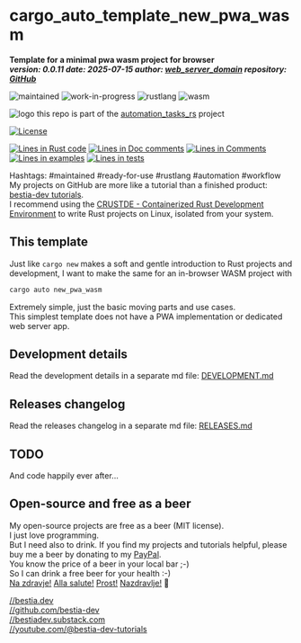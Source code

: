 <!-- markdownlint-disable MD041 -->
[//]: # (auto_md_to_doc_comments segment start A)

# cargo_auto_template_new_pwa_wasm

[//]: # (auto_cargo_toml_to_md start)

**Template for a minimal pwa wasm project for browser**  
***version: 0.0.11 date: 2025-07-15 author: [web_server_domain](https://web_server_domain) repository: [GitHub](https://github.com/automation-tasks-rs/cargo_auto_template_new_pwa_wasm)***

 ![maintained](https://img.shields.io/badge/maintained-green)
 ![work-in-progress](https://img.shields.io/badge/work_in_progress-yellow)
 ![rustlang](https://img.shields.io/badge/rustlang-orange)
 ![wasm](https://img.shields.io/badge/wasm-orange)

[//]: # (auto_cargo_toml_to_md end)

 ![logo](https://raw.githubusercontent.com/automation-tasks-rs/cargo-auto/main/images/logo/logo_cargo_auto.svg)
 this repo is part of the [automation_tasks_rs](https://github.com/automation-tasks-rs) project
 
 [![License](https://img.shields.io/badge/license-MIT-blue.svg)](https://github.com/automation-tasks-rs/cargo_auto_template_new_pwa_wasm/blob/master/LICENSE)

[//]: # (auto_lines_of_code start)
[![Lines in Rust code](https://img.shields.io/badge/Lines_in_Rust-353-green.svg)](https://github.com/automation-tasks-rs/cargo_auto_template_new_pwa_wasm/)
[![Lines in Doc comments](https://img.shields.io/badge/Lines_in_Doc_comments-130-blue.svg)](https://github.com/automation-tasks-rs/cargo_auto_template_new_pwa_wasm/)
[![Lines in Comments](https://img.shields.io/badge/Lines_in_comments-70-purple.svg)](https://github.com/automation-tasks-rs/cargo_auto_template_new_pwa_wasm/)
[![Lines in examples](https://img.shields.io/badge/Lines_in_examples-0-yellow.svg)](https://github.com/automation-tasks-rs/cargo_auto_template_new_pwa_wasm/)
[![Lines in tests](https://img.shields.io/badge/Lines_in_tests-16-orange.svg)](https://github.com/automation-tasks-rs/cargo_auto_template_new_pwa_wasm/)

[//]: # (auto_lines_of_code end)

Hashtags: #maintained #ready-for-use #rustlang #automation #workflow  
My projects on GitHub are more like a tutorial than a finished product: [bestia-dev tutorials](https://github.com/bestia-dev/tutorials_rust_wasm).  
I recommend using the [CRUSTDE - Containerized Rust Development Environment](https://github.com/CRUSTDE-ContainerizedRustDevEnv/crustde_cnt_img_pod) to write Rust projects on Linux, isolated from your system.  

## This template

Just like `cargo new` makes a soft and gentle introduction to Rust projects and development, I want to make the same for an in-browser WASM project with 

```bash
cargo auto new_pwa_wasm
```

Extremely simple, just the basic moving parts and use cases.  
This simplest template does not have a PWA implementation or dedicated web server app.

## Development details

Read the development details in a separate md file:
[DEVELOPMENT.md](DEVELOPMENT.md)

## Releases changelog

Read the releases changelog in a separate md file:
[RELEASES.md](RELEASES.md)

## TODO

And code happily ever after...

## Open-source and free as a beer

My open-source projects are free as a beer (MIT license).  
I just love programming.  
But I need also to drink. If you find my projects and tutorials helpful, please buy me a beer by donating to my [PayPal](https://paypal.me/LucianoBestia).  
You know the price of a beer in your local bar ;-)  
So I can drink a free beer for your health :-)  
[Na zdravje!](https://translate.google.com/?hl=en&sl=sl&tl=en&text=Na%20zdravje&op=translate) [Alla salute!](https://dictionary.cambridge.org/dictionary/italian-english/alla-salute) [Prost!](https://dictionary.cambridge.org/dictionary/german-english/prost) [Nazdravlje!](https://matadornetwork.com/nights/how-to-say-cheers-in-50-languages/) 🍻

[//bestia.dev](https://bestia.dev)  
[//github.com/bestia-dev](https://github.com/bestia-dev)  
[//bestiadev.substack.com](https://bestiadev.substack.com)  
[//youtube.com/@bestia-dev-tutorials](https://youtube.com/@bestia-dev-tutorials)  

[//]: # (auto_md_to_doc_comments segment end A)
